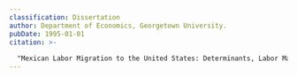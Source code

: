 ```yaml
---
classification: Dissertation
author: Department of Economics, Georgetown University.
pubDate: 1995-01-01
citation: >-
  	
  "Mexican Labor Migration to the United States: Determinants, Labor Market Outcomes, and Dynamics." PhD. Dissertation, Department of Economics, Georgetown University.
---
```

